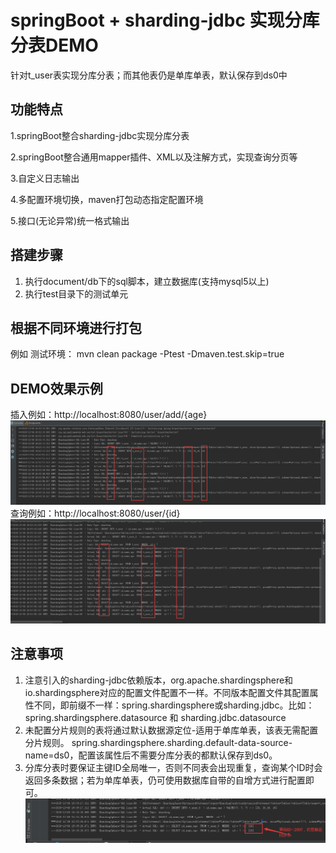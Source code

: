# springBoot + sharding-jdbc 实现分库分表DEMO
针对t_user表实现分库分表；而其他表仍是单库单表，默认保存到ds0中

##  功能特点
1.springBoot整合sharding-jdbc实现分库分表

2.springBoot整合通用mapper插件、XML以及注解方式，实现查询分页等

3.自定义日志输出

4.多配置环境切换，maven打包动态指定配置环境

5.接口(无论异常)统一格式输出

## 搭建步骤
 1. 执行document/db下的sql脚本，建立数据库(支持mysql5以上)
 2. 执行test目录下的测试单元
 
## 根据不同环境进行打包
例如 测试环境：
mvn clean package -Ptest -Dmaven.test.skip=true

## DEMO效果示例
插入例如：http://localhost:8080/user/add/{age}
![insert](./doc/images/insertExample.png)
查询例如：http://localhost:8080/user/{id}
![query](./doc/images/queryExample.png)

## 注意事项
1. 注意引入的sharding-jdbc依赖版本，org.apache.shardingsphere和io.shardingsphere对应的配置文件配置不一样。不同版本配置文件其配置属性不同，即前缀不一样：spring.shardingsphere或sharding.jdbc。比如： spring.shardingsphere.datasource 和 sharding.jdbc.datasource 
2. 未配置分片规则的表将通过默认数据源定位-适用于单库单表，该表无需配置分片规则。
   spring.shardingsphere.sharding.default-data-source-name=ds0，配置该属性后不需要分库分表的都默认保存到ds0。
3. 分库分表时要保证主键ID全局唯一，否则不同表会出现重复，查询某个ID时会返回多条数据；若为单库单表，仍可使用数据库自带的自增方式进行配置即可。
![若不保证全局唯一，会出现重复ID，根据ID查询记录，会查询多个表返回多条记录](./doc/images/repeatID.png)
